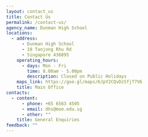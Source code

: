 ```yaml
---
layout: contact_us
title: Contact Us
permalink: /contact-us/
agency_name: Dunman High School
locations:
  - address:
      - Dunman High School
      - 10 Tanjong Rhu Rd
      - Singapore 436895
    operating_hours:
      - days: Mon - Fri
        time: 8.00am - 5.00pm
        description: Closed on Public Holidays
    maps_link: https://goo.gl/maps/6JpY2CQvDzSfjT7V6
    title: Main Office
contacts:
  - content:
      - phone: +65 6563 4505
      - email: dhs@moe.edu.sg
      - other: ""
    title: General Enquiries
feedback: ""
---
```

